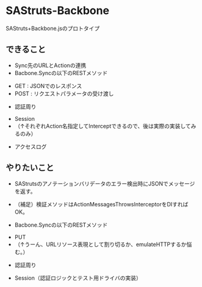 SAStruts-Backbone
=================

SAStruts+Backbone.jsのプロトタイプ

できること
------
+ Sync先のURLとActionの連携
+ Bacbone.Syncの以下のRESTメソッド
 - GET : JSONでのレスポンス 
 - POST : リクエストパラメータの受け渡し
+ 認証周り
 - Session
 - （↑それぞれAction名指定してInterceptできるので、後は実際の実装してみるのみ）
+ アクセスログ

やりたいこと
------
+ SAStrutsのアノテーションバリデータのエラー検出時にJSONでメッセージを返す。
 - （補足）検証メソッドはActionMessagesThrowsInterceptorをDIすればOK。
+ Bacbone.Syncの以下のRESTメソッド
 - PUT
 - （↑うーん、URLリソース表現として割り切るか、emulateHTTPするか悩む。）
+ 認証周り
 - Session（認証ロジックとテスト用ドライバの実装）

